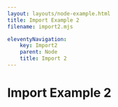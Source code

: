 ```yaml
---
layout: layouts/node-example.html
title: Import Example 2
filename: import2.mjs

eleventyNavigation:
    key: Import2
    parent: Node
    title: Import 2
---
```

# Import Example 2